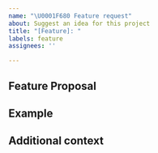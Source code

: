 ```yaml
---
name: "\U0001F680 Feature request"
about: Suggest an idea for this project
title: "[Feature]: "
labels: feature
assignees: ''

---
```


## Feature Proposal
<!--
  A clear and concise description of what the feature is
-->



## Example
<!--
 Describe how this feature would be used:
-->



## Additional context
<!--
 Add any other context or screenshots about the feature request here:
-->
